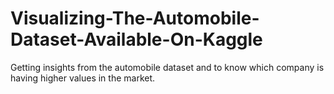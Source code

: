 # Visualizing-The-Automobile-Dataset-Available-On-Kaggle
Getting insights from the automobile dataset and to know which company is having higher values in the market.
